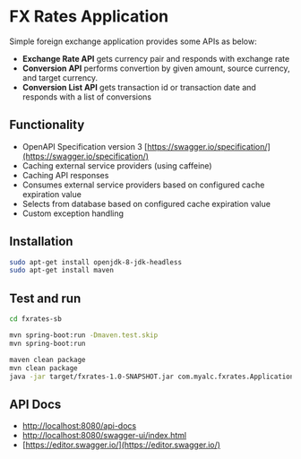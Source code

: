 # FX Rates Application

Simple foreign exchange application provides some APIs as below:
* **Exchange Rate API** gets currency pair and responds with exchange rate
* **Conversion API** performs convertion by given amount, source currency, and target currency.
* **Conversion List API** gets transaction id or transaction date and responds with a list of conversions


## Functionality
* OpenAPI Specification version 3 [https://swagger.io/specification/](https://swagger.io/specification/)
* Caching external service providers (using caffeine)
* Caching API responses
* Consumes external service providers based on configured cache expiration value
* Selects from database based on configured cache expiration value
* Custom exception handling


## Installation
```sh
sudo apt-get install openjdk-8-jdk-headless
sudo apt-get install maven
```

## Test and run
```sh
cd fxrates-sb

mvn spring-boot:run -Dmaven.test.skip 
mvn spring-boot:run

maven clean package
mvn clean package
java -jar target/fxrates-1.0-SNAPSHOT.jar com.myalc.fxrates.Application
```

## API Docs
* [http://localhost:8080/api-docs](http://localhost:8080/api-docs)
* [http://localhost:8080/swagger-ui/index.html](http://localhost:8080/swagger-ui/index.html)
* [https://editor.swagger.io/](https://editor.swagger.io/)